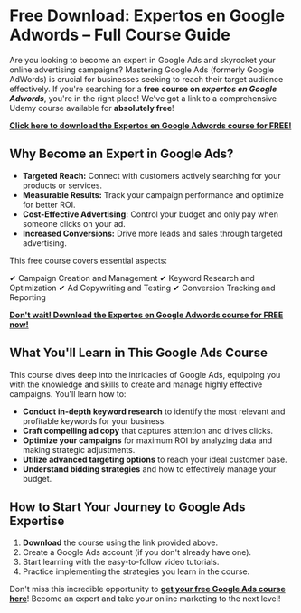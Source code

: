# Free Download: Expertos en Google Adwords – Full Course Guide

Are you looking to become an expert in Google Ads and skyrocket your online advertising campaigns? Mastering Google Ads (formerly Google AdWords) is crucial for businesses seeking to reach their target audience effectively. If you're searching for a **free course on *expertos en Google Adwords***, you're in the right place! We've got a link to a comprehensive Udemy course available for **absolutely free**!

[**Click here to download the Expertos en Google Adwords course for FREE!**](https://udemywork.com/expertos-en-google-adwords)

## Why Become an Expert in Google Ads?

*   **Targeted Reach:** Connect with customers actively searching for your products or services.
*   **Measurable Results:** Track your campaign performance and optimize for better ROI.
*   **Cost-Effective Advertising:** Control your budget and only pay when someone clicks on your ad.
*   **Increased Conversions:** Drive more leads and sales through targeted advertising.

This free course covers essential aspects:

✔ Campaign Creation and Management
✔ Keyword Research and Optimization
✔ Ad Copywriting and Testing
✔ Conversion Tracking and Reporting

[**Don't wait! Download the Expertos en Google Adwords course for FREE now!**](https://udemywork.com/expertos-en-google-adwords)

## What You'll Learn in This Google Ads Course

This course dives deep into the intricacies of Google Ads, equipping you with the knowledge and skills to create and manage highly effective campaigns. You'll learn how to:

*   **Conduct in-depth keyword research** to identify the most relevant and profitable keywords for your business.
*   **Craft compelling ad copy** that captures attention and drives clicks.
*   **Optimize your campaigns** for maximum ROI by analyzing data and making strategic adjustments.
*   **Utilize advanced targeting options** to reach your ideal customer base.
*   **Understand bidding strategies** and how to effectively manage your budget.

## How to Start Your Journey to Google Ads Expertise

1.  **Download** the course using the link provided above.
2.  Create a Google Ads account (if you don't already have one).
3.  Start learning with the easy-to-follow video tutorials.
4. Practice implementing the strategies you learn in the course.

Don't miss this incredible opportunity to **[get your free Google Ads course here](https://udemywork.com/expertos-en-google-adwords)**! Become an expert and take your online marketing to the next level!
